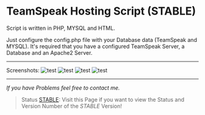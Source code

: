 # TeamSpeak Hosting Script (STABLE)
Script is written in PHP, MYSQL and HTML.

Just configure the config.php file with your Database data (TeamSpeak and MYSQL). It's required that you have a configured TeamSpeak Server, a Database and an Apache2 Server.
***
Screenshots:
![test](https://i.imgur.com/O8bHtIK.png)
![test](https://i.imgur.com/CtF5Tpl.png)
![test](https://i.imgur.com/CFX2vc4.png)
![test](https://i.imgur.com/suYUO0b.png)
***
_If you have Problems feel free to contact me._
> Status [STABLE](https://github.com/panteLx/teamspeakhostingscript/wiki/Status-(STABLE)): Visit this Page if you want to view the Status and Version Number of the _STABLE_ Version!
